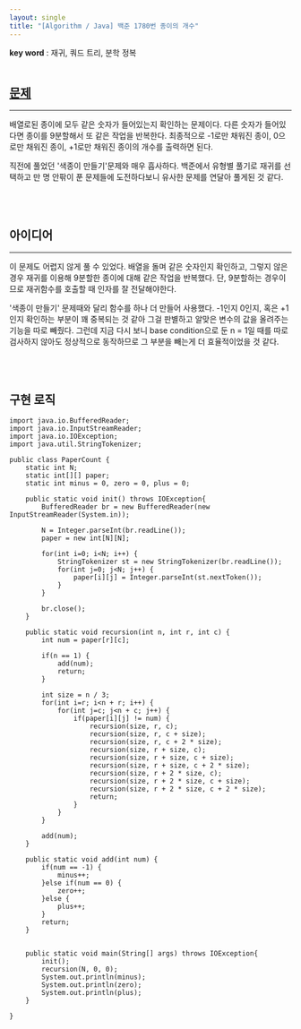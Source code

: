 ```yaml
---
layout: single
title: "[Algorithm / Java] 백준 1780번 종이의 개수"
---
```


**key word** : 재귀, 쿼드 트리, 분학 정복
<br><br>

## [문제](https://www.acmicpc.net/problem/1780)

---

배열로된 종이에 모두 같은 숫자가 들어있는지 확인하는 문제이다. 다른 숫자가 들어있다면 종이를 9분할해서 또 같은 작업을 반복한다. 최종적으로 -1로만 채워진 종이, 0으로만 채워진 종이, +1로만 채워진 종이의 개수를 출력하면 된다.

직전에 풀었던 '색종이 만들기'문제와 매우 흡사하다. 백준에서 유형별 풀기로 재귀를 선택하고 만 명 안팎이 푼 문제들에 도전하다보니 유사한 문제를 연달아 풀게된 것 같다.

<br><br>

## 아이디어

---

이 문제도 어렵지 않게 풀 수 있었다. 배열을 돌며 같은 숫자인지 확인하고, 그렇지 않은 경우 재귀를 이용해 9분할한 종이에 대해 같은 작업을 반복했다. 단, 9분할하는 경우이므로 재귀함수를 호출할 때 인자를 잘 전달해야한다.

'색종이 만들기' 문제때와 달리 함수를 하나 더 만들어 사용했다. -1인지 0인지, 혹은 +1인지 확인하는 부분이 꽤 중복되는 것 같아 그걸 판별하고 알맞은 변수의 값을 올려주는 기능을 따로 빼줬다. 그런데 지금 다시 보니 base condition으로 둔 n = 1일 때를 따로 검사하지 않아도 정상적으로 동작하므로 그 부분을 빼는게 더 효율적이었을 것 같다.

<br><br>

## 구현 로직

```
import java.io.BufferedReader;
import java.io.InputStreamReader;
import java.io.IOException;
import java.util.StringTokenizer;

public class PaperCount {
	static int N;
	static int[][] paper;
	static int minus = 0, zero = 0, plus = 0;

	public static void init() throws IOException{
		BufferedReader br = new BufferedReader(new InputStreamReader(System.in));

		N = Integer.parseInt(br.readLine());
		paper = new int[N][N];

		for(int i=0; i<N; i++) {
			StringTokenizer st = new StringTokenizer(br.readLine());
			for(int j=0; j<N; j++) {
				paper[i][j] = Integer.parseInt(st.nextToken());
			}
		}

		br.close();
	}

	public static void recursion(int n, int r, int c) {
		int num = paper[r][c];

		if(n == 1) {
			add(num);
			return;
		}

		int size = n / 3;
		for(int i=r; i<n + r; i++) {
			for(int j=c; j<n + c; j++) {
				if(paper[i][j] != num) {
					recursion(size, r, c);
					recursion(size, r, c + size);
					recursion(size, r, c + 2 * size);
					recursion(size, r + size, c);
					recursion(size, r + size, c + size);
					recursion(size, r + size, c + 2 * size);
					recursion(size, r + 2 * size, c);
					recursion(size, r + 2 * size, c + size);
					recursion(size, r + 2 * size, c + 2 * size);
					return;
				}
			}
		}

		add(num);
	}

	public static void add(int num) {
		if(num == -1) {
			minus++;
		}else if(num == 0) {
			zero++;
		}else {
			plus++;
		}
		return;
	}


	public static void main(String[] args) throws IOException{
		init();
		recursion(N, 0, 0);
		System.out.println(minus);
		System.out.println(zero);
		System.out.println(plus);
	}

}

```
